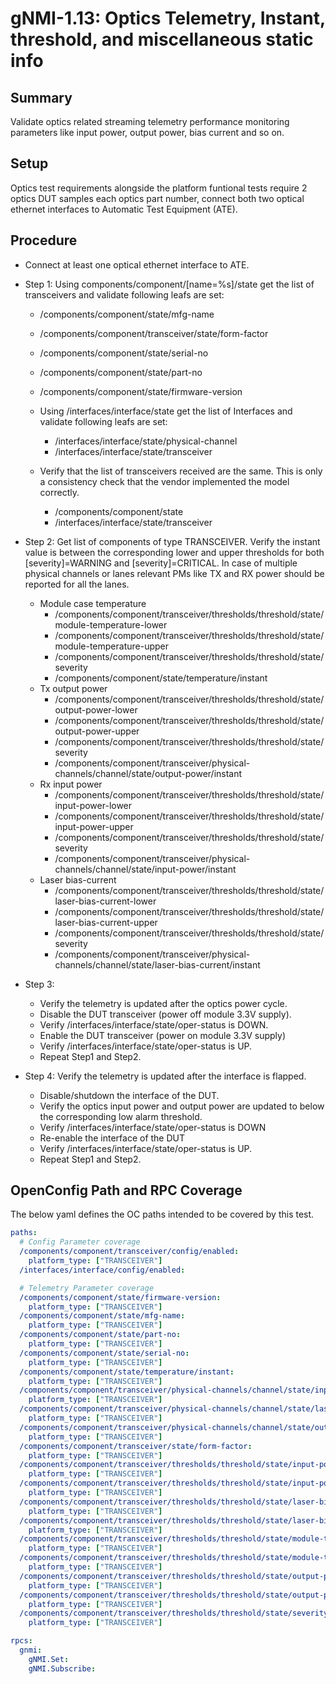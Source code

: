 # gNMI-1.13: Optics Telemetry, Instant, threshold, and miscellaneous static info

## Summary

Validate optics related streaming telemetry performance monitoring parameters
like input power, output power, bias current and so on.

## Setup
Optics test requirements alongside the platform funtional tests require 2
optics DUT samples each optics part number, connect both two optical ethernet interfaces
to Automatic Test Equipment (ATE). 


## Procedure

*   Connect at least one optical ethernet interface to ATE.
*   Step 1: Using components/component/[name=%s]/state get the list of transceivers and validate
    following leafs are set:

    *   /components/component/state/mfg-name
    *   /components/component/transceiver/state/form-factor
    *   /components/component/state/serial-no
    *   /components/component/state/part-no
    *   /components/component/state/firmware-version

    *   Using /interfaces/interface/state get the list of Interfaces and
        validate following leafs are set:

        *   /interfaces/interface/state/physical-channel
        *   /interfaces/interface/state/transceiver

    *   Verify that the list of transceivers received are the same. This is only a
        consistency check that the vendor implemented the model correctly.

        *   /components/component/state
        *   /interfaces/interface/state/transceiver

*   Step 2: Get list of components of type TRANSCEIVER. Verify the instant value is
    between the corresponding lower and upper thresholds for both
    [severity]=WARNING and [severity]=CRITICAL. In case of multiple physical
    channels or lanes relevant PMs like TX and RX power should be reported for
    all the lanes. 
    *   Module case temperature
        *   /components/component/transceiver/thresholds/threshold/state/module-temperature-lower
        *   /components/component/transceiver/thresholds/threshold/state/module-temperature-upper
        *   /components/component/transceiver/thresholds/threshold/state/severity
        *   /components/component/state/temperature/instant
    *   Tx output power
        *   /components/component/transceiver/thresholds/threshold/state/output-power-lower
        *   /components/component/transceiver/thresholds/threshold/state/output-power-upper
        *   /components/component/transceiver/thresholds/threshold/state/severity
        *   /components/component/transceiver/physical-channels/channel/state/output-power/instant
    *   Rx input power
        *   /components/component/transceiver/thresholds/threshold/state/input-power-lower
        *   /components/component/transceiver/thresholds/threshold/state/input-power-upper
        *   /components/component/transceiver/thresholds/threshold/state/severity
        *   /components/component/transceiver/physical-channels/channel/state/input-power/instant
    *   Laser bias-current
        *   /components/component/transceiver/thresholds/threshold/state/laser-bias-current-lower
        *   /components/component/transceiver/thresholds/threshold/state/laser-bias-current-upper
        *   /components/component/transceiver/thresholds/threshold/state/severity
        *   /components/component/transceiver/physical-channels/channel/state/laser-bias-current/instant

* Step 3: 
    *   Verify the telemetry is updated after the optics power cycle.
    *   Disable the DUT transceiver (power off module 3.3V supply).
    *   Verify /interfaces/interface/state/oper-status is DOWN.
    *   Enable the DUT transceiver (power on module 3.3V supply)
    *   Verify /interfaces/interface/state/oper-status is UP.
    *   Repeat Step1 and Step2.

* Step 4: Verify the telemetry is updated after the interface is flapped.
    *   Disable/shutdown the interface of the DUT.
    *   Verify the optics input power and output power are updated to below the corresponding low alarm threshold.
    *   Verify /interfaces/interface/state/oper-status is DOWN
    *   Re-enable the interface of the DUT
    *   Verify /interfaces/interface/state/oper-status is UP.
    *   Repeat Step1 and Step2.

## OpenConfig Path and RPC Coverage

The below yaml defines the OC paths intended to be covered by this test.

```yaml
paths:
  # Config Parameter coverage
  /components/component/transceiver/config/enabled:
    platform_type: ["TRANSCEIVER"]
  /interfaces/interface/config/enabled:

  # Telemetry Parameter coverage
  /components/component/state/firmware-version:
    platform_type: ["TRANSCEIVER"]
  /components/component/state/mfg-name:
    platform_type: ["TRANSCEIVER"]
  /components/component/state/part-no:
    platform_type: ["TRANSCEIVER"]
  /components/component/state/serial-no:
    platform_type: ["TRANSCEIVER"]
  /components/component/state/temperature/instant:
    platform_type: ["TRANSCEIVER"]
  /components/component/transceiver/physical-channels/channel/state/input-power/instant:
    platform_type: ["TRANSCEIVER"]
  /components/component/transceiver/physical-channels/channel/state/laser-bias-current/instant:
    platform_type: ["TRANSCEIVER"]
  /components/component/transceiver/physical-channels/channel/state/output-power/instant:
    platform_type: ["TRANSCEIVER"]
  /components/component/transceiver/state/form-factor:
    platform_type: ["TRANSCEIVER"]
  /components/component/transceiver/thresholds/threshold/state/input-power-lower:
    platform_type: ["TRANSCEIVER"]
  /components/component/transceiver/thresholds/threshold/state/input-power-upper:
    platform_type: ["TRANSCEIVER"]
  /components/component/transceiver/thresholds/threshold/state/laser-bias-current-lower:
    platform_type: ["TRANSCEIVER"]
  /components/component/transceiver/thresholds/threshold/state/laser-bias-current-upper:
    platform_type: ["TRANSCEIVER"]
  /components/component/transceiver/thresholds/threshold/state/module-temperature-lower:
    platform_type: ["TRANSCEIVER"]
  /components/component/transceiver/thresholds/threshold/state/module-temperature-upper:
    platform_type: ["TRANSCEIVER"]
  /components/component/transceiver/thresholds/threshold/state/output-power-lower:
    platform_type: ["TRANSCEIVER"]
  /components/component/transceiver/thresholds/threshold/state/output-power-upper:
    platform_type: ["TRANSCEIVER"]
  /components/component/transceiver/thresholds/threshold/state/severity:
    platform_type: ["TRANSCEIVER"]

rpcs:
  gnmi:
    gNMI.Set:
    gNMI.Subscribe:
```
